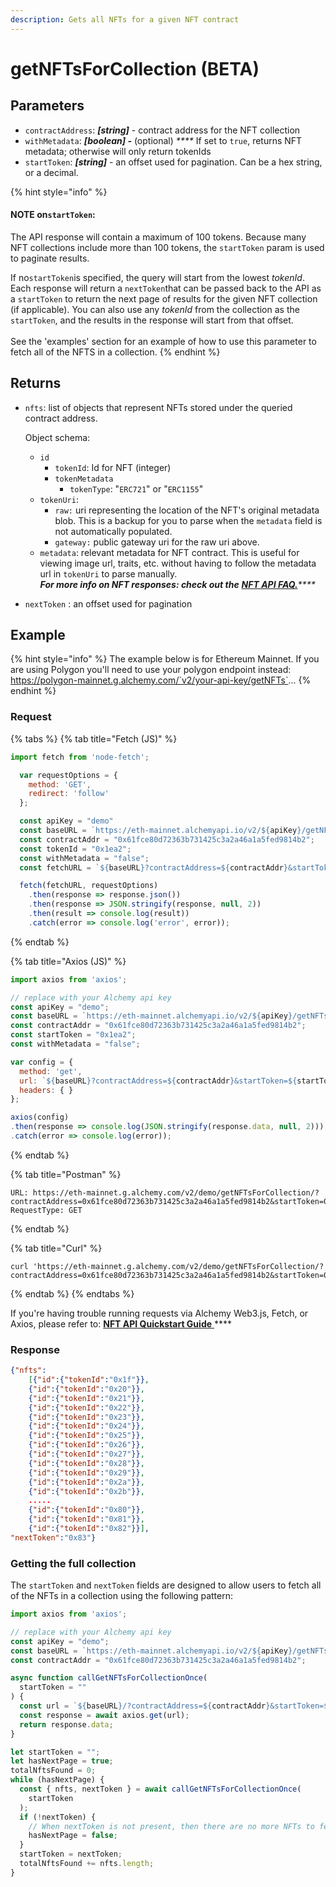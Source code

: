 ```yaml
---
description: Gets all NFTs for a given NFT contract
---
```


# getNFTsForCollection (BETA)

## Parameters

* `contractAddress`: _**\[string]**_ - contract address for the NFT collection
* `withMetadata`: _**\[boolean] -**_ (optional)  _****_  If set to `true`, returns NFT metadata; otherwise will only return tokenIds
* `startToken`: _**\[string]**_ - an offset used for pagination. Can be a hex string, or a decimal.

{% hint style="info" %}
#### NOTE on`startToken`:&#x20;

The API response will contain a maximum of 100 tokens. Because many NFT collections include more than 100 tokens, the `startToken` param is used to paginate results.

If no`startToken`is specified, the query will start from the lowest _tokenId_. Each response will return a `nextToken`that can be passed back to the API as a `startToken` to return the next page of results for the given NFT collection (if applicable). You can also use any _tokenId_ from the collection as the `startToken`, and the results in the response will start from that offset.\
\
See the 'examples' section for an example of how to use this parameter to fetch all of the NFTS in a collection.
{% endhint %}

## Returns

*   `nfts`: list of objects that represent NFTs stored under the queried contract address.&#x20;

    Object schema:

    * `id`
      * `tokenId`: Id for NFT (integer)&#x20;
      * `tokenMetadata`
        * `tokenType`: "`ERC721`" or "`ERC1155`"
    * `tokenUri`:
      * `raw:` uri representing the location of the NFT's original metadata blob. This is a backup for you to parse when the `metadata` field is not automatically populated.
      * `gateway:` public gateway uri for the raw uri above.
    * `metadata`: relevant metadata for NFT contract. This is useful for viewing image url, traits, etc. without having to follow the metadata url in `tokenUri` to parse manually. \
      _**For more info on NFT responses: check out the**_ [_**NFT API FAQ.**_](../../guides/nft-api-metadata.md#understanding-nft-metadata)_****_
* `nextToken` : an offset used for pagination

## Example

{% hint style="info" %}
The example below is for Ethereum Mainnet. If you are using Polygon you'll need to use your polygon endpoint instead: \
https://polygon-mainnet.g.alchemy.com/`v2/your-api-key/getNFTs`...
{% endhint %}

### Request

{% tabs %}
{% tab title="Fetch (JS)" %}
```javascript
import fetch from 'node-fetch';

  var requestOptions = {
    method: 'GET',
    redirect: 'follow'
  };

  const apiKey = "demo"
  const baseURL = `https://eth-mainnet.alchemyapi.io/v2/${apiKey}/getNFTsForCollection`;
  const contractAddr = "0x61fce80d72363b731425c3a2a46a1a5fed9814b2";
  const tokenId = "0x1ea2";
  const withMetadata = "false";
  const fetchURL = `${baseURL}?contractAddress=${contractAddr}&startToken=${tokenId}&withMetadata=${withMetadata}`;

  fetch(fetchURL, requestOptions)
    .then(response => response.json())
    .then(response => JSON.stringify(response, null, 2))
    .then(result => console.log(result))
    .catch(error => console.log('error', error));
```
{% endtab %}

{% tab title="Axios (JS)" %}
```javascript
import axios from 'axios';

// replace with your Alchemy api key
const apiKey = "demo";
const baseURL = `https://eth-mainnet.alchemyapi.io/v2/${apiKey}/getNFTsForCollection`;
const contractAddr = "0x61fce80d72363b731425c3a2a46a1a5fed9814b2";
const startToken = "0x1ea2";
const withMetadata = "false";

var config = {
  method: 'get',
  url: `${baseURL}?contractAddress=${contractAddr}&startToken=${startToken}&withMetadata=${withMetadata}`,
  headers: { }
};

axios(config)
.then(response => console.log(JSON.stringify(response.data, null, 2)))
.catch(error => console.log(error));
```
{% endtab %}

{% tab title="Postman" %}
```http
URL: https://eth-mainnet.g.alchemy.com/v2/demo/getNFTsForCollection/?contractAddress=0x61fce80d72363b731425c3a2a46a1a5fed9814b2&startToken=0x1ea2&withMetadata=false
RequestType: GET
```
{% endtab %}

{% tab title="Curl" %}
```
curl 'https://eth-mainnet.g.alchemy.com/v2/demo/getNFTsForCollection/?contractAddress=0x61fce80d72363b731425c3a2a46a1a5fed9814b2&startToken=0x1ea2&withMetadata=false'
```
{% endtab %}
{% endtabs %}

If you're having trouble running requests via Alchemy Web3.js, Fetch, or Axios, please refer to: [**NFT API Quickstart Guide** ](../../guides/nft-api-quickstart-guide.md)****

### Response

```json
{"nfts":
    [{"id":{"tokenId":"0x1f"}},
    {"id":{"tokenId":"0x20"}},
    {"id":{"tokenId":"0x21"}},
    {"id":{"tokenId":"0x22"}},
    {"id":{"tokenId":"0x23"}},
    {"id":{"tokenId":"0x24"}},
    {"id":{"tokenId":"0x25"}},
    {"id":{"tokenId":"0x26"}},
    {"id":{"tokenId":"0x27"}},
    {"id":{"tokenId":"0x28"}},
    {"id":{"tokenId":"0x29"}},
    {"id":{"tokenId":"0x2a"}},
    {"id":{"tokenId":"0x2b"}},
    .....
    {"id":{"tokenId":"0x80"}},
    {"id":{"tokenId":"0x81"}},
    {"id":{"tokenId":"0x82"}}],
"nextToken":"0x83"}
```

### Getting the full collection

The `startToken` and `nextToken` fields are designed to allow users to fetch all of the NFTs in a collection using the following pattern:

```javascript
import axios from 'axios';

// replace with your Alchemy api key
const apiKey = "demo";
const baseURL = `https://eth-mainnet.alchemyapi.io/v2/${apiKey}/getNFTsForCollection`;
const contractAddr = "0x61fce80d72363b731425c3a2a46a1a5fed9814b2";

async function callGetNFTsForCollectionOnce(
  startToken = ""
) {
  const url = `${baseURL}/?contractAddress=${contractAddr}&startToken=${startToken}`;
  const response = await axios.get(url);
  return response.data;
}

let startToken = "";
let hasNextPage = true;
totalNftsFound = 0;
while (hasNextPage) {
  const { nfts, nextToken } = await callGetNFTsForCollectionOnce(
    startToken
  );
  if (!nextToken) {
    // When nextToken is not present, then there are no more NFTs to fetch.
    hasNextPage = false;
  }
  startToken = nextToken;
  totalNftsFound += nfts.length;
}
```
